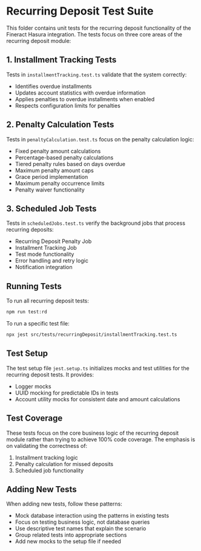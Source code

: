 # Recurring Deposit Test Suite

This folder contains unit tests for the recurring deposit functionality of the Fineract Hasura integration. The tests focus on three core areas of the recurring deposit module:

## 1. Installment Tracking Tests

Tests in `installmentTracking.test.ts` validate that the system correctly:
- Identifies overdue installments
- Updates account statistics with overdue information
- Applies penalties to overdue installments when enabled
- Respects configuration limits for penalties

## 2. Penalty Calculation Tests

Tests in `penaltyCalculation.test.ts` focus on the penalty calculation logic:
- Fixed penalty amount calculations
- Percentage-based penalty calculations
- Tiered penalty rules based on days overdue
- Maximum penalty amount caps
- Grace period implementation
- Maximum penalty occurrence limits
- Penalty waiver functionality

## 3. Scheduled Job Tests

Tests in `scheduledJobs.test.ts` verify the background jobs that process recurring deposits:
- Recurring Deposit Penalty Job
- Installment Tracking Job
- Test mode functionality
- Error handling and retry logic
- Notification integration

## Running Tests

To run all recurring deposit tests:

```bash
npm run test:rd
```

To run a specific test file:

```bash
npx jest src/tests/recurringDeposit/installmentTracking.test.ts
```

## Test Setup

The test setup file `jest.setup.ts` initializes mocks and test utilities for the recurring deposit tests. It provides:
- Logger mocks
- UUID mocking for predictable IDs in tests
- Account utility mocks for consistent date and amount calculations

## Test Coverage

These tests focus on the core business logic of the recurring deposit module rather than trying to achieve 100% code coverage. The emphasis is on validating the correctness of:

1. Installment tracking logic
2. Penalty calculation for missed deposits
3. Scheduled job functionality

## Adding New Tests

When adding new tests, follow these patterns:
- Mock database interaction using the patterns in existing tests
- Focus on testing business logic, not database queries
- Use descriptive test names that explain the scenario
- Group related tests into appropriate sections
- Add new mocks to the setup file if needed